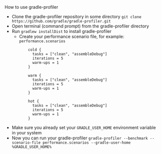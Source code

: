 How to use gradle-profiler

- Clone the gradle-profiler repository in some directory `git clone https://github.com/gradle/gradle-profiler.git`
- Open terminal (command prompt) from the gradle-profiler directory
- Run `gradlew installDist` to install gradle-profiler
  - Create your performance scenario file, for example: `performance.scenarios` 
    ```scenarios
        cold {
          tasks = ["clean", "assembleDebug"]
          iterations = 5
          warm-ups = 1
        }
    
        warm {
          tasks = ["clean", "assembleDebug"]
          iterations = 5
          warm-ups = 1
        }
          
        hot {
          tasks = ["clean", "assembleDebug"]
          iterations = 5
          warm-ups = 1
        }
    ```
- Make sure you already set your `GRADLE_USER_HOME` environment variable in your system
- Now you can run your gradle-profiler `gradle-profiler --benchmark --scenario-file performance.scenarios --gradle-user-home %GRADLE_USER_HOME%`